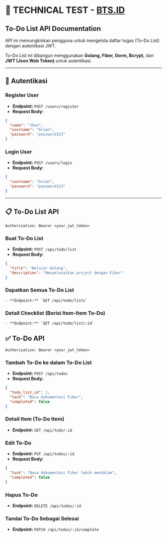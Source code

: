 # 📌 TECHNICAL TEST - [BTS.ID](http://BTS.ID)

## **To-Do List API Documentation**

API ini memungkinkan pengguna untuk mengelola daftar tugas (To-Do List) dengan autentikasi JWT.

To-Do List ini dibangun menggunakan **Golang, Fiber, Gorm, Bcrypt,** dan **JWT (Json Web Token)** untuk autentikasi.

---

## 🔑 **Autentikasi**

### **Register User**

- **Endpoint:** `POST /users/register`
- **Request Body:**

```json
{
  "nama": "Jhon",
  "username": "brian",
  "password": "password123"
}
```

### **Login User**

- **Endpoint:** `POST /users/login`
- **Request Body:**

```json
{
  "username": "brian",
  "password": "password123"
}
```

---

## 📋 **To-Do List API**

```
Authorization: Bearer <your_jwt_token>
```

### **Buat To-Do List**

- **Endpoint:** `POST /api/todo/list`
- **Request Body:**

```json
{
  "title": "Belajar Golang",
  "description": "Menyelesaikan project dengan Fiber"
}
```

### **Dapatkan Semua To-Do List**
```
- **Endpoint:** `GET /api/todo/lists`
```

### **Detail Checklist (Berisi Item-Item To-Do)**
```
- **Endpoint:** `GET /api/todo/list/:id`

```


## ✅ **To-Do API**

```
Authorization: Bearer <your_jwt_token>
```

### **Tambah To-Do ke dalam To-Do List**

- **Endpoint:** `POST /api/todos`
- **Request Body:**

```json
{
  "todo_list_id": 1,
  "task": "Baca dokumentasi Fiber",
  "completed": false
}
```

### **Detail Item (To-Do Item)**

- **Endpoint:** `GET /api/todo/:id`

### **Edit To-Do**

- **Endpoint:** `PUT /api/todos/:id`
- **Request Body:**

```json
{
  "task": "Baca dokumentasi Fiber lebih mendalam",
  "completed": false
}
```

### **Hapus To-Do**

- **Endpoint:** `DELETE /api/todos/:id`

### **Tandai To-Do Sebagai Selesai**

- **Endpoint:** `PATCH /api/todos/:id/complete`

